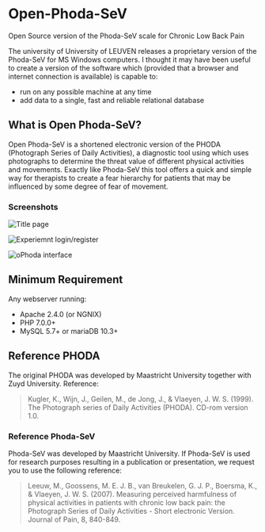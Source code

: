 # Open-Phoda-SeV
Open Source version of the Phoda-SeV scale for Chronic Low Back Pain

The university of University of LEUVEN releases a proprietary version of the Phoda-SeV for MS Windows computers. I thought it may have been useful to create a version of the software which (provided that a browser and internet connection is available) is capable to:

* run on any possible machine at any time 
* add data to a single, fast and reliable relational database

## What is Open Phoda-SeV?

Open Phoda-SeV is a shortened electronic version of the PHODA (Photograph Series of Daily Activities), a diagnostic tool using which uses photographs to determine the threat value of different physical activities and movements. Exactly like Phoda-SeV this tool offers a quick and simple way for therapists to create a fear hierarchy for patients that may be influenced by some degree of fear of movement. 


### Screenshots

![Title page](https://i.postimg.cc/Gh9kNLrg/2019-05-09-123856-1895x935-scrot.png "Title page")

![Experiemnt login/register](https://i.postimg.cc/FFTyDdtJ/2019-05-09-123921-1912x935-scrot.png "Experiemnt login/register")

![oPhoda interface](https://i.postimg.cc/15VKVV9C/2019-05-03-185434-1856x920-scrot.png "oPhoda interface")


## Minimum Requirement

Any webserver running:
* Apache 2.4.0 (or NGNIX)
* PHP 7.0.0+
* MySQL 5.7+ or mariaDB 10.3+


## Reference PHODA

The original PHODA was developed by Maastricht University together with Zuyd University. Reference: 

>Kugler, K., Wijn, J., Geilen, M., de Jong, J., & Vlaeyen, J. W. S. (1999). The Photograph series of Daily Activities (PHODA). CD-rom version 1.0.

### Reference Phoda-SeV

Phoda-SeV was developed by Maastricht University. If Phoda-SeV is used for research purposes resulting in a publication or presentation, we request you to use the following reference:

> Leeuw, M., Goossens, M. E. J. B., van Breukelen, G. J. P., Boersma, K., & Vlaeyen, J. W. S. (2007). Measuring perceived harmfulness of physical activities in patients with chronic low back pain: the Photograph Series of Daily Activities - Short electronic Version. Journal of Pain, 8, 840-849.


